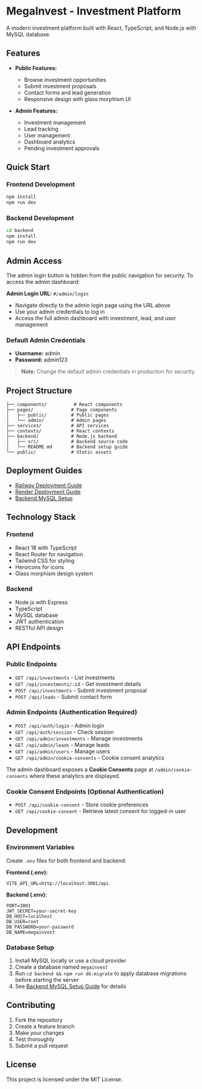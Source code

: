 # MegaInvest - Investment Platform

A modern investment platform built with React, TypeScript, and Node.js with MySQL database.

## Features

- **Public Features:**
  - Browse investment opportunities
  - Submit investment proposals
  - Contact forms and lead generation
  - Responsive design with glass morphism UI

- **Admin Features:**
  - Investment management
  - Lead tracking
  - User management
  - Dashboard analytics
  - Pending investment approvals

## Quick Start

### Frontend Development
```bash
npm install
npm run dev
```

### Backend Development
```bash
cd backend
npm install
npm run dev
```

## Admin Access

The admin login button is hidden from the public navigation for security. To access the admin dashboard:

**Admin Login URL:** `#/admin/login`

- Navigate directly to the admin login page using the URL above
- Use your admin credentials to log in
- Access the full admin dashboard with investment, lead, and user management

### Default Admin Credentials
- **Username:** admin
- **Password:** admin123

> **Note:** Change the default admin credentials in production for security.

## Project Structure

```
├── components/          # React components
├── pages/              # Page components
│   ├── public/         # Public pages
│   └── admin/          # Admin pages
├── services/           # API services
├── contexts/           # React contexts
├── backend/            # Node.js backend
│   ├── src/            # Backend source code
│   └── README.md       # Backend setup guide
└── public/             # Static assets
```

## Deployment Guides

- [Railway Deployment Guide](./RAILWAY_SETUP_GUIDE.md)
- [Render Deployment Guide](./RENDER_DEPLOYMENT_GUIDE.md)
- [Backend MySQL Setup](./backend/MYSQL_SETUP.md)

## Technology Stack

### Frontend
- React 18 with TypeScript
- React Router for navigation
- Tailwind CSS for styling
- Heroicons for icons
- Glass morphism design system

### Backend
- Node.js with Express
- TypeScript
- MySQL database
- JWT authentication
- RESTful API design

## API Endpoints

### Public Endpoints
- `GET /api/investments` - List investments
- `GET /api/investments/:id` - Get investment details
- `POST /api/investments` - Submit investment proposal
- `POST /api/leads` - Submit contact form

### Admin Endpoints (Authentication Required)
- `POST /api/auth/login` - Admin login
- `GET /api/auth/session` - Check session
- `GET /api/admin/investments` - Manage investments
- `GET /api/admin/leads` - Manage leads
- `GET /api/admin/users` - Manage users
- `GET /api/admin/cookie-consents` - Cookie consent analytics

The admin dashboard exposes a **Cookie Consents** page at `/admin/cookie-consents` where these analytics are displayed.

### Cookie Consent Endpoints (Optional Authentication)
- `POST /api/cookie-consent` - Store cookie preferences
- `GET /api/cookie-consent` - Retrieve latest consent for logged-in user

## Development

### Environment Variables

Create `.env` files for both frontend and backend:

**Frontend (.env):**
```
VITE_API_URL=http://localhost:3001/api
```

**Backend (.env):**
```
PORT=3001
JWT_SECRET=your-secret-key
DB_HOST=localhost
DB_USER=root
DB_PASSWORD=your-password
DB_NAME=megainvest
```

### Database Setup

1. Install MySQL locally or use a cloud provider
2. Create a database named `megainvest`
3. Run `cd backend && npm run db:migrate` to apply database migrations before starting the server
4. See [Backend MySQL Setup Guide](./backend/MYSQL_SETUP.md) for details

## Contributing

1. Fork the repository
2. Create a feature branch
3. Make your changes
4. Test thoroughly
5. Submit a pull request

## License

This project is licensed under the MIT License.
